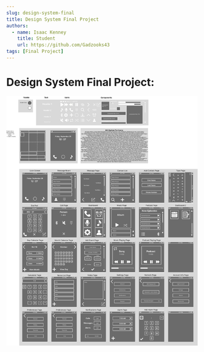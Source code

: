 ```yaml
---
slug: design-system-final
title: Design System Final Project
authors:
  - name: Isaac Kenney
    title: Student
    url: https://github.com/Gadzooks43
tags: [Final Project]
---
```

# Design System Final Project:

![photo](mockups-and-design-system.png)
<!-- 
<iframe style="border: 1px solid rgba(0, 0, 0, 0.1);" width="800" height="450" src="https://embed.figma.com/design/EMTHMAiKikJiirIRPrKgJX/HUI-Design-System-with-Prototype?node-id=2002-29&embed-host=share" allowfullscreen></iframe> -->